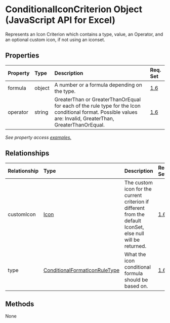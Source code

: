 # ConditionalIconCriterion Object (JavaScript API for Excel)

Represents an Icon Criterion which contains a type, value, an Operator, and an optional custom icon, if not using an iconset.

## Properties

| Property	   | Type	|Description| Req. Set|
|:---------------|:--------|:----------|:----|
|formula|object|A number or a formula depending on the type.|[1.6](../requirement-sets/excel-api-requirement-sets.md)|
|operator|string|GreaterThan or GreaterThanOrEqual for each of the rule type for the Icon conditional format. Possible values are: Invalid, GreaterThan, GreaterThanOrEqual.|[1.6](../requirement-sets/excel-api-requirement-sets.md)|

_See property access [examples.](#property-access-examples)_

## Relationships
| Relationship | Type	|Description| Req. Set|
|:---------------|:--------|:----------|:----|
|customIcon|[Icon](icon.md)|The custom icon for the current criterion if different from the default IconSet, else null will be returned.|[1.6](../requirement-sets/excel-api-requirement-sets.md)|
|type|[ConditionalFormatIconRuleType](conditionalformaticonruletype.md)|What the icon conditional formula should be based on.|[1.6](../requirement-sets/excel-api-requirement-sets.md)|

## Methods
None

